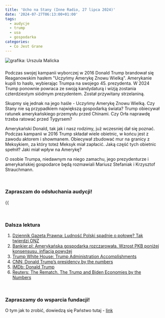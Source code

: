 ```yaml
---
title: 'Ucho na Stany (Inne Radio, 27 lipca 2024)'
date: '2024-07-27T06:13:00+01:00'
tags:
  - audycje
  - trump
  - usa
  - gospodarka
categories:
  - Co Jest Grane
---
```


![grafika: Urszula Malicka](/uploads/CJG_76_2024_07_27.png)

### 

Podczas swojej kampanii wyborczej w 2016 Donald Trump brandował się Reaganowskim hasłem "Uczyńmy Amerykę Znowu Wielką". Amerykanie kupili to hasło, wybierając Trumpa na swojego 45. prezydenta. W 2024 Trump ponownie powraca ze swoją kandydaturą i wizją zostania czterdziestym siódmym prezydentem. Został przywitany strzelaniną.

Skupmy się jednak na jego haśle - Uczyńmy Amerykę Znowu Wielką. Czy Stany nie są przypadkiem największą gospodarką świata? Trump obiecywał ratunek amerykańskiego przemysłu przed Chinami. Czy Orła naprawdę trzeba ratować przed Tygyrsem? 

Amerykański Donald, tak jak i nasz rodzimy, już wczesniej dał się poznać. Podczas kampanii w 2016 Trump składał wiele obietnic, w końcu jest z zawodu aktorem i showmanem. Obiecywał zbudować mur na granicy z Meksykiem, za który toteż Meksyk miał zapłacić. Jaką część tych obietnic spełnił? Jaki miał wpływ na Amerykę? 

O osobie Trumpa, niedawnym na niego zamachu, jego prezydenturze i amerykańskiej gospodarce będą rozmawiali Mariusz Stefaniak i Krzysztof Strauchmann. 

<br>

### Zapraszam do odsłuchania audycji!

{{<audio src="audio/LONG CJG_76_2024_07_27.mp3" caption="Zapis audycji CJG, publikowanej na łamach Innego Radia Głuchołazy w dniu 27 lipca 2024">}}

<br>

### Dalsza lektura

1. [Dziennik Gazeta Prawna: Ludność Polski spadnie o połowę? Tak twierdzi ONZ](https://www.gazetaprawna.pl/wiadomosci/swiat/artykuly/9545680,ludnosc-polski-spadnie-o-polowe-tak-twierdzi-onz.html)
2. [Bankier.pl: Amerykańska gospodarka rozczarowała. Wzrost PKB poniżej konsensusu, inflacja powyżej](https://www.bankier.pl/wiadomosc/Wzrost-PKB-USA-w-I-kwartale-2024-roku-okazal-sie-nizszy-od-oczekiwan-8735604.html)
3. [Trump White House: Trump Administration Accomplishments](https://trumpwhitehouse.archives.gov/trump-administration-accomplishments/)
4. [CNN: Donald Trump’s presidency by the numbers](https://edition.cnn.com/2020/12/18/politics/trump-presidency-by-the-numbers/index.html)
5. [IMDb: Donald Trump](https://www.imdb.com/name/nm0874339/)
6. [Reuters: The Rematch. The Trump and Biden Economies by the Numbers](https://www.reuters.com/graphics/USA-ELECTION/TRUMP-BIDEN-ECON/lgvdoowmkpo/)


<br>

### Zapraszamy do wsparcia fundacji!
O tym jak to zrobić, dowiedzą się Państwo tutaj - [link](https://audycje.com.pl/posts/wsparcie/)